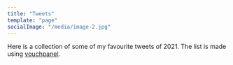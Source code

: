 ```yaml
---
title: "Tweets"
template: "page"
socialImage: "/media/image-2.jpg"
---
```


Here is a collection of some of my favourite tweets of 2021. The list is made using [vouchpanel](https://vouchpanel.com).

  <div class="vouchpanel-publish" data-wall=4></div>